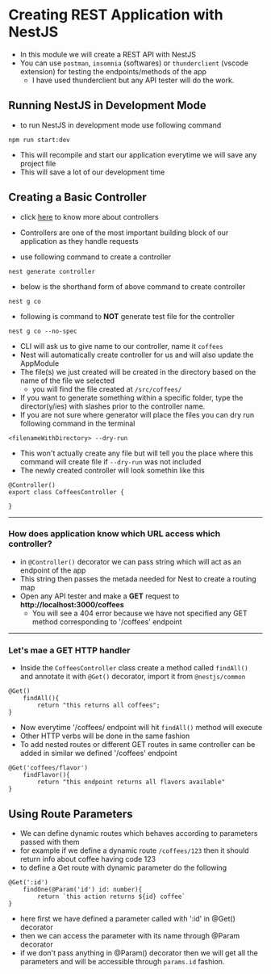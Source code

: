 # Creating REST Application with NestJS
- In this module we will create a REST API with NestJS
- You can use `postman`, `insomnia` (softwares) or `thunderclient` (vscode extension) for testing the endpoints/methods of the app
    - I have used thunderclient but any API tester will do the work.
## Running NestJS in Development Mode
- to run NestJS in development mode use following command
```
npm run start:dev
```
- This will recompile and start our application everytime we will save any project file
- This will save a lot of our development time

## Creating a Basic Controller
- click [here](https://docs.nestjs.com/controllers) to know more about controllers
- Controllers are one of the most important building block of our application as they handle requests

- use following command to create a controller
```
nest generate controller
```
- below is the shorthand form of above command to create controller
```
nest g co
```
- following is command to **NOT** generate test file for the controller 
```
nest g co --no-spec
```
- CLI will ask us to give name to our controller, name it `coffees`
- Nest will automatically create controller for us and will also update the AppModule
- The file(s) we just created will be created in the directory based on the name of the file we selected
    - you will find the file created at `/src/coffees/`
- If you want to generate something within a specific folder, type the director(y/ies) with slashes prior to the controller name.
- If you are not sure where generator will place the files you can dry run following command in the terminal
```
<filenameWithDirectory> --dry-run
```
- This won't actually create any file but will tell you the place where this command will create file if `--dry-run` was not included
- The newly created controller will look somethin like this
```
@Controller()
export class CoffeesController {

}
```
---
### How does application know which URL access which controller?
- in `@Controller()` decorator we can pass string which will act as an endpoint of the app
- This string then passes the metada needed for Nest to create a routing map
- Open any API tester and make a **GET** request to **http://localhost:3000/coffees**
    - You will see a 404 error because we have not specified any GET method corresponding to '/coffees' endpoint
---
### Let's mae a GET HTTP handler
-  Inside the `CoffeesController` class create a method called `findAll()` and annotate it with `@Get()` decorator, import it from `@nestjs/common`
```
@Get()
    findAll(){
        return "this returns all coffees";
}
```
- Now everytime '/coffees/ endpoint will hit `findAll()` method will execute
- Other HTTP verbs will be done in the same fashion
- To add nested routes or different GET routes in same controller can be added in similar we defined '/coffees' endpoint
```
@Get('coffees/flavor')
    findFlavor(){
        return "this endpoint returns all flavors available"
}
```

## Using Route Parameters
- We can define dynamic routes which behaves according to parameters passed with them
- for example if we define a dynamic route `/coffees/123` then it should return info about coffee having code 123
- to define a Get route with dynamic parameter do the following
```
@Get(':id')
    findOne(@Param('id') id: number){
        return `this action returns ${id} coffee`
}
```
- here first we have defined a parameter called with ':id' in @Get() decorator
- then we can access the parameter with its name through @Param decorator
- if we don't pass anything in @Param() decorator then we will get all the parameters and will be accessible through `params.id` fashion.